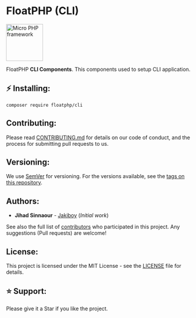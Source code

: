 # FloatPHP (CLI)

<img src="https://avatars.githubusercontent.com/u/33136510" width="100" alt="Micro PHP framework">

FloatPHP **CLI Components**.
This components used to setup CLI application.

## ⚡ Installing:

```
composer require floatphp/cli
```

## Contributing:

Please read [CONTRIBUTING.md](https://github.com/floatphp/Cli/blob/master/CONTRIBUTING.md) for details on our code of conduct, and the process for submitting pull requests to us.

## Versioning:

We use [SemVer](http://semver.org/) for versioning. For the versions available, see the [tags on this repository](https://github.com/floatphp/Cli/tags). 

## Authors:

* **Jihad Sinnaour** - [Jakiboy](https://github.com/Jakiboy) (*Initial work*)

See also the full list of [contributors](https://github.com/floatphp/Cli/contributors) who participated in this project. Any suggestions (Pull requests) are welcome!

## License:

This project is licensed under the MIT License - see the [LICENSE](https://github.com/floatphp/Cli/blob/master/LICENSE) file for details.

## ⭐ Support:

Please give it a Star if you like the project.